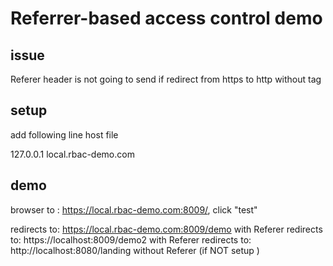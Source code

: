 # Referrer-based access control demo

## issue
Referer header is not going to send if redirect from https to http without tag <meta name="referrer">

## setup 
add following line host file

127.0.0.1 local.rbac-demo.com

 
## demo
browser to : https://local.rbac-demo.com:8009/, click "test"

redirects to:   https://local.rbac-demo.com:8009/demo with Referer
redirects to:   https://localhost:8009/demo2  with Referer
redirects to:   http://localhost:8080/landing   without Referer (if NOT setup <meta name="referrer">)







